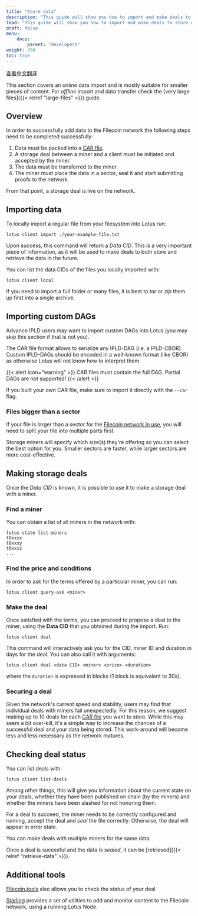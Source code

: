 ```yaml
---
title: "Store data"
description: "This guide will show you how to import and make deals to store data on the Filecoin network using Lotus."
lead: "This guide will show you how to import and make deals to store data on the Filecoin network using Lotus."
draft: false
menu:
    docs:
        parent: "developers"
weight: 350
toc: true
---
```


[查看中文翻译](/zh/docs/developers/store-data)

This section covers an _online_ data import and is mostly suitable for smaller pieces of content. For _offline_ import and data transfer check the [very large files]({{< relref "large-files" >}}) guide.

## Overview

In order to successfully add data to the Filecoin network the following steps need to be completed successfully:

1. Data must be packed into a [CAR file](https://github.com/ipld/specs/blob/master/block-layer/content-addressable-archives.md).
2. A storage deal between a miner and a client must be initiated and accepted by the miner.
3. The data must be transferred to the miner.
4. The miner must place the data in a sector, seal it and start submitting proofs to the network.

From that point, a storage deal is live on the network.

## Importing data

To locally import a regular file from your filesystem into Lotus run:

```shell
lotus client import ./your-example-file.txt
```

Upon success, this command will return a _Data CID_. This is a very important piece of information, as it will be used to make deals to both store and retrieve the data in the future.

You can list the data CIDs of the files you locally imported with:

```shell
lotus client local
```

If you need to import a full folder or many files, it is best to _tar_ or _zip_ them up first into a single archive.

## Importing custom DAGs

Advance IPLD users may want to import custom DAGs into Lotus (you may skip this section if that is not you).

The CAR file format allows to serialize any IPLD-DAG (i.e. a IPLD-CBOR). Custom IPLD-DAGs should be encoded in a well-known format (like CBOR) as otherwise Lotus will not know how to interpret them.

{{< alert icon="warning" >}}
CAR files must contain the full DAG. Partial DAGs are not supported!
{{< /alert >}}

If you built your own CAR file, make sure to import it directly with the `--car` flag.

### Files bigger than a sector

If your file is larger than a sector for the [Filecoin network in use](https://network.filecoin.io), you will need to split your file into multiple parts first.

Storage miners will specify which size(s) they're offering so you can select the best option for you. Smaller sectors are faster, while larger sectors are more cost-effective.

## Making storage deals

Once the _Data CID_ is known, it is possible to use it to make a storage deal with a miner.

### Find a miner

You can obtain a list of all miners in the network with:

```shell
lotus state list-miners
t0xxxx
t0xxxy
t0xxxz
...
```

### Find the price and conditions

In order to ask for the terms offered by a particular miner, you can run:

```shell
lotus client query-ask <miner>
```

### Make the deal

Once satisfied with the terms, you can proceed to propose a deal to the miner, using the **Data CID** that you obtained during the import. Run:

```shell
lotus client deal
```

This command will interactively ask you for the CID, miner ID and duration in days for the deal. You can also call it with arguments:

```shell
lotus client deal <data CID> <miner> <price> <duration>
```

where the `duration` is expressed in blocks (1 block is equivalent to 30s).

### Securing a deal

Given the network's current speed and stability, users may find that individual deals with miners fail unexpectedly. For this reason, we suggest making up to 10 deals for each [CAR file](https://github.com/ipld/specs/blob/master/block-layer/content-addressable-archives.md) you want to store. While this may seem a bit over-kill, it's a simple way to increase the chances of a successful deal and your data being stored. This work-around will become less and less necessary as the network matures.

## Checking deal status

You can list deals with:

```shell
lotus client list-deals
```

Among other things, this will give you information about the current state on your deals, whether they have been published on chain (by the miners) and whether the miners have been slashed for not honoring them.

For a deal to succeed, the miner needs to be correctly configured and running, accept the deal and _seal_ the file correctly. Otherwise, the deal will appear in error state.

You can make deals with multiple miners for the same data.

Once a deal is sucessful and the data is _sealed_, it can be [retrieved]({{< relref "retrieve-data" >}}).

## Additional tools

[Filecoin.tools](https://filecoin.tools/) also allows you to check the status of your deal

[Starling](https://github.com/filecoin-project/starling) provides a set of utilities to add and monitor content to the Filecoin network, using a running Lotus Node.
